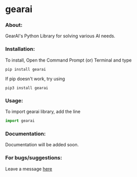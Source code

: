# gearai

### About: 
  GearAI's Python Library for solving various AI needs.

### Installation: 
To install, Open the Command Prompt (or) Terminal and type 
```shell
pip install gearai
``` 
If pip doesn't work, try using 
```shell
pip3 install gearai
``` 

### Usage: 
To import gearai library, add the line 
```python
import gearai
``` 

### Documentation: 
Documentation will be added soon.

### For bugs/suggestions:
Leave a message [here](https://t.me/ToastCoder) 
